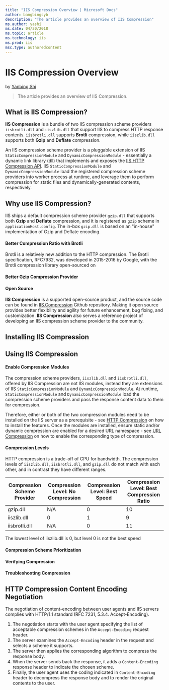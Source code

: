 ```yaml
---
title: "IIS Compression Overview | Microsoft Docs"
author: bangbingsyb
description: "The article provides an overview of IIS Compression"
ms.author: yashi
ms.date: 04/20/2018
ms.topic: article
ms.technology: iis
ms.prod: iis
msc.type: authoredcontent
---
```

IIS Compression Overview
====================
by [Yanbing Shi](https://github.com/bangbingsyb)

> The article provides an overview of IIS Compression.

## What is IIS Compression?

**IIS Compression** is a bundle of two IIS compression scheme providers `iisbrotli.dll` and `iiszlib.dll` that support IIS to compress HTTP response contents. `iisbrotli.dll` supports **Brotli** compression, while `iiszlib.dll` supports both **Gzip** and **Deflate** compression.

An IIS compression scheme provider is a pluggable extension of IIS `StaticCompressionModule` and `DynamicCompressionModule` - essentially a dynamic link library (dll) that implements and exposes the [IIS HTTP Compression API](https://msdn.microsoft.com/en-us/library/dd692872.aspx). IIS `StaticCompressionModule` and `DynamicCompressionModule` load the registered compression scheme providers into worker process at runtime, and leverage them to perform compression for static files and dynamically-generated contents, respectively.

## Why use IIS Compression?

IIS ships a default compression scheme provider `gzip.dll` that supports both **Gzip** and **Deflate** compression, and it is registered as `gzip` scheme in `applicationHost.config`. The in-box `gzip.dll` is based on an "in-house" implementation of Gzip and Deflate encoding.

#### Better Compression Ratio with Brotli

Brotli is a relatively new addition to the HTTP compression. The Brotli specification, RFC7932, was developed in 2015-2016 by Google, with the Brotli compression library open-sourced on

#### Better Gzip Compression Provider

#### Open Source

**IIS Compression** is a supported open-source product, and the source code can be found in [IIS.Compression](https://github.com/Microsoft/IIS.Compression) Github repository. Making it open source provides better flexibility and agility for future enhancement, bug fixing, and customization. **IIS Compression** also serves a reference project of developing an IIS compression scheme provider to the community.

## Installing IIS Compression

## Using IIS Compression

#### Enable Compression Modules

The compression scheme providers, `iiszlib.dll` and `iisbrotli.dll`, offered by IIS Compression are not IIS modules, instead they are extensions of IIS `StaticCompressionModule` and `DynamicCompressionModule`.
At runtime, `StaticCompressionModule` and `DynamicCompressionModule` load the compression scheme providers and pass the response content data to them for compression.

Therefore, either or both of the two compression modules need to be installed on the IIS server as a prerequisite - see [HTTP Compression](https://docs.microsoft.com/en-us/iis/configuration/system.webserver/httpcompression) on how to install the features.
Once the modules are installed, ensure static and/or dynamic compression are enabled for a desired URL namespace - see [URL Compression](https://docs.microsoft.com/en-us/iis/configuration/system.webserver/urlcompression) on how to enable the corresponding type of compression.

#### Compression Levels

HTTP compression is a trade-off of CPU for bandwidth. The compression levels of `iiszlib.dll`, `iisbrotli.dll`, and `gzip.dll` do not match with each other, and in contrast they have different ranges.

| Compression Scheme Provider | Compression Level: No Compression | Compression Level: Best Speed | Compression Level: Best Compression Ratio |
|---------|---------|---------|---------|
| gzip.dll | N/A | 0 | 10 |
| iiszlib.dll | 0 | 1 | 9 |
| iisbrotli.dll | N/A | 0 | 11 |

The lowest level of iiszlib.dll is 0, but level 0 is not the best speed  



#### Compression Scheme Prioritization

#### Verifying Compression

#### Troubleshooting Compression

## HTTP Compression Content Encoding Negotiation

The negotiation of content-encoding between user agents and IIS servers complies with HTTP/1.1 standard (RFC 7231, 5.3.4. Accept-Encoding).

1. The negotiation starts with the user agent specifying the list of acceptable compression schemes in the `Accept-Encoding` request header.
2. The server examines the `Accept-Encoding` header in the request and selects a scheme it supports.
3. The server then applies the corresponding algorithm to compress the response body.
4. When the server sends back the response, it adds a `Content-Encoding` response header to indicate the chosen scheme.
5. Finally, the user agent uses the coding indicated in `Content-Encoding` header to decompress the response body and to render the original contents to the user.
